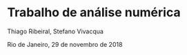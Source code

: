 # Trabalho de análise numérica

Thiago Ribeiral,
Stefano Vivacqua

Rio de Janeiro, 29 de novembro de 2018
